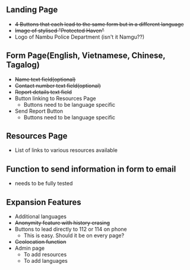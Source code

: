 ## Landing Page </br>

- ~~4 Buttons that each lead to the same form but in a different language~~ </br>
- ~~Image of stylised "Protected Haven"~~ </br>
- Logo of Nambu Police Department (isn't it Namgu??)</br>

## Form Page(English, Vietnamese, Chinese, Tagalog) </br>

- ~~Name text field(optional)~~ </br>
- ~~Contact number text field(optional)~~ </br>
- ~~Report details text field~~ </br>
- Button linking to Resources Page </br>
  - Buttons need to be language specific </br>
- Send Report Button </br>
  - Buttons need to be language specific </br>

## Resources Page </br>
- List of links to various resources available </br>

## Function to send information in form to email </br>
- needs to be fully tested

## Expansion Features </br>
- Additional languages </br>
- ~~Anonymity feature with history erasing~~ </br>
- Buttons to lead directly to 112 or 114 on phone </br>
    - This is easy. Should it be on every page?
- ~~Geolocation function~~</br>
- Admin page</br>
    - To add resources
    - To add languages


